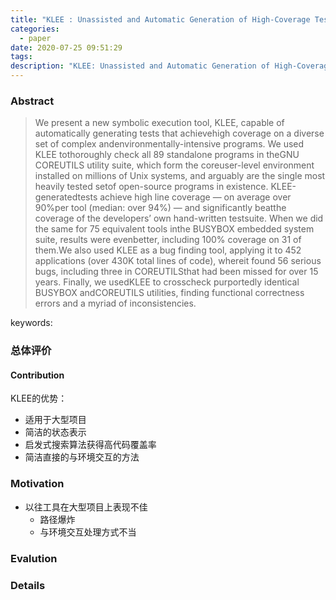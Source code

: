 ```yaml
---
title: "KLEE : Unassisted and Automatic Generation of High-Coverage Tests for Complex Systems Programs"
categories:
  - paper
date: 2020-07-25 09:51:29
tags:
description: "KLEE: Unassisted and Automatic Generation of High-Coverage Tests for Complex Systems Programs"
---
```


### Abstract
> We present a new symbolic execution tool, KLEE, capable of automatically generating tests that achievehigh coverage on a diverse set of complex andenvironmentally-intensive programs. We used KLEE tothoroughly check all 89 standalone programs in theGNU COREUTILS utility suite, which form the coreuser-level environment installed on millions of Unix systems, and arguably are the single most heavily tested setof open-source programs in existence. KLEE-generatedtests achieve high line coverage — on average over 90%per tool (median: over 94%) — and significantly beatthe coverage of the developers’ own hand-written testsuite. When we did the same for 75 equivalent tools inthe BUSYBOX embedded system suite, results were evenbetter, including 100% coverage on 31 of them.We also used KLEE as a bug finding tool, applying it to 452 applications (over 430K total lines of code), whereit found 56 serious bugs, including three in COREUTILSthat had been missed for over 15 years. Finally, we usedKLEE to crosscheck purportedly identical BUSYBOX andCOREUTILS utilities, finding functional correctness errors and a myriad of inconsistencies.


keywords:

### 总体评价
#### Contribution 
KLEE的优势：
- 适用于大型项目
- 简洁的状态表示
- 启发式搜索算法获得高代码覆盖率
- 简洁直接的与环境交互的方法
  
### Motivation
- 以往工具在大型项目上表现不佳
  - 路径爆炸
  - 与环境交互处理方式不当
### Evalution

### Details